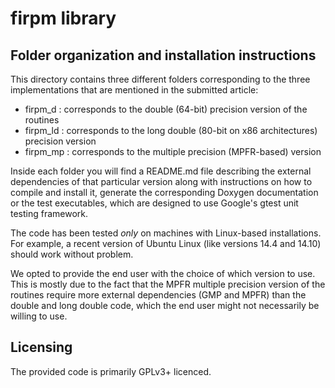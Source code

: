 firpm library
==================================

## Folder organization and installation instructions

This directory contains three different folders corresponding to the
three implementations that are mentioned in the submitted article:

* firpm_d   : corresponds to the double (64-bit) precision version of the routines
* firpm_ld  : corresponds to the long double (80-bit on x86 architectures) precision version
* firpm_mp  : corresponds to the multiple precision (MPFR-based) version

Inside each folder you will find a README.md file describing the external dependencies of that
particular version along with instructions on how to compile and install it, generate the
corresponding Doxygen documentation or the test executables, which are designed to
use Google's gtest unit testing framework.

The code has been tested *only* on machines with Linux-based installations. For example, a recent
version of Ubuntu Linux (like versions 14.4 and 14.10) should work without problem.

We opted to provide the end user with the choice of which version to use. This is mostly due to the
fact that the MPFR multiple precision version of the routines require more external dependencies (GMP and MPFR)
than the double and long double code, which the end user might not necessarily be willing to use.

## Licensing

The provided code is primarily GPLv3+ licenced.
